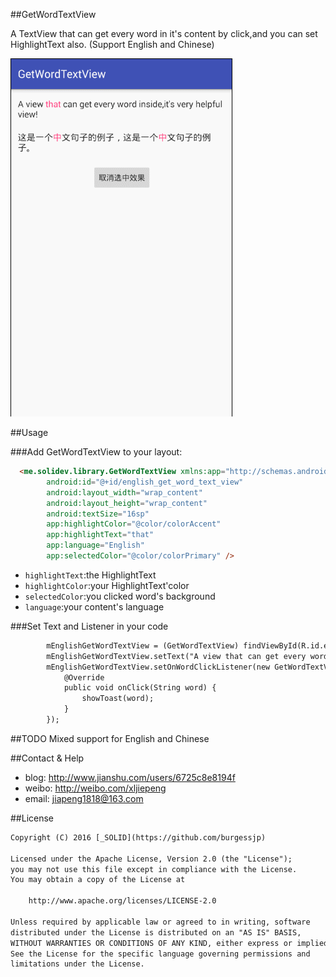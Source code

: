 ##GetWordTextView

A TextView that can get every word in it's content by click,and you can set HighlightText also.
(Support English and Chinese)

![](capture/capture.gif)

##Usage

###Add GetWordTextView to your layout:
```html
  <me.solidev.library.GetWordTextView xmlns:app="http://schemas.android.com/apk/res-auto"
        android:id="@+id/english_get_word_text_view"
        android:layout_width="wrap_content"
        android:layout_height="wrap_content"
        android:textSize="16sp"
        app:highlightColor="@color/colorAccent"
        app:highlightText="that"
        app:language="English"
        app:selectedColor="@color/colorPrimary" />
```
- <code>highlightText</code>:the HighlightText
- <code>highlightColor</code>:your HighlightText'color
- <code>selectedColor</code>:you clicked word's background
- <code>language</code>:your content's language

###Set Text and Listener in your code
```html
        mEnglishGetWordTextView = (GetWordTextView) findViewById(R.id.english_get_word_text_view);
        mEnglishGetWordTextView.setText("A view that can get every word inside,it's very helpful view!");
        mEnglishGetWordTextView.setOnWordClickListener(new GetWordTextView.OnWordClickListener() {
            @Override
            public void onClick(String word) {
                showToast(word);
            }
        });
```


##TODO
Mixed support for English and Chinese


##Contact & Help

- blog: http://www.jianshu.com/users/6725c8e8194f
- weibo: http://weibo.com/xljiepeng
- email: jiapeng1818@163.com


##License
```html
Copyright (C) 2016 [_SOLID](https://github.com/burgessjp)

Licensed under the Apache License, Version 2.0 (the "License");
you may not use this file except in compliance with the License.
You may obtain a copy of the License at

    http://www.apache.org/licenses/LICENSE-2.0

Unless required by applicable law or agreed to in writing, software
distributed under the License is distributed on an "AS IS" BASIS,
WITHOUT WARRANTIES OR CONDITIONS OF ANY KIND, either express or implied.
See the License for the specific language governing permissions and
limitations under the License.
```
